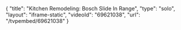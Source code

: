 {
    "title": "Kitchen Remodeling: Bosch Slide In Range",
    "type": "solo",
    "layout": "iframe-static",
    "videoId": "69621038",
    "url": "\/tvpembed\/69621038"
}